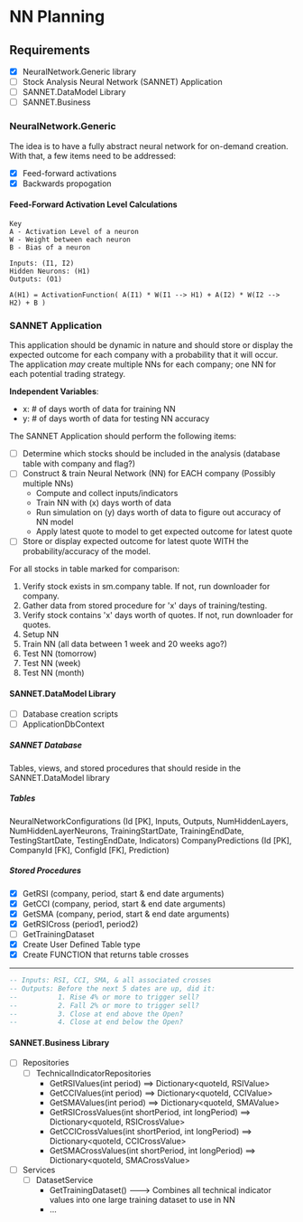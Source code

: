 # NN Planning

## Requirements
- [x] NeuralNetwork.Generic library
- [ ] Stock Analysis Neural Network (SANNET) Application
- [ ] SANNET.DataModel Library
- [ ] SANNET.Business

### NeuralNetwork.Generic
The idea is to have a fully abstract neural network for on-demand creation. With that, a few items need to be addressed:
- [x] Feed-forward activations
- [x] Backwards propogation

#### Feed-Forward Activation Level Calculations
```
Key
A - Activation Level of a neuron
W - Weight between each neuron
B - Bias of a neuron

Inputs: (I1, I2)
Hidden Neurons: (H1)
Outputs: (O1)

A(H1) = ActivationFunction( A(I1) * W(I1 --> H1) + A(I2) * W(I2 --> H2) + B )
```

### SANNET Application
This application should be dynamic in nature and should store or display the expected outcome for each company with a probability that it will occur. The application <i>may</i> create multiple NNs for each company; one NN for each potential trading strategy.

<b>Independent Variables</b>:
* x: # of days worth of data for training NN
* y: # of days worth of data for testing NN accuracy

The SANNET Application should perform the following items:
- [ ] Determine which stocks should be included in the analysis (database table with company and flag?)
- [ ] Construct & train Neural Network (NN) for EACH company (Possibly multiple NNs)
    * Compute and collect inputs/indicators
    * Train NN with (x) days worth of data
    * Run simulation on (y) days worth of data to figure out accuracy of NN model
    * Apply latest quote to model to get expected outcome for latest quote
- [ ] Store or display expected outcome for latest quote WITH the probability/accuracy of the model.

For all stocks in table marked for comparison:
 1. Verify stock exists in sm.company table. If not, run downloader for company.
 1. Gather data from stored procedure for 'x' days of training/testing.
 1. Verify stock contains 'x' days worth of quotes. If not, run downloader for quotes.
 1. Setup NN
 1. Train NN (all data between 1 week and 20 weeks ago?)
 1. Test NN (tomorrow)
 1. Test NN (week)
 1. Test NN (month)

#### SANNET.DataModel Library
- [ ] Database creation scripts
- [ ] ApplicationDbContext

##### SANNET Database
Tables, views, and stored procedures that should reside in the SANNET.DataModel library

##### Tables
NeuralNetworkConfigurations (Id [PK], Inputs, Outputs, NumHiddenLayers, NumHiddenLayerNeurons, TrainingStartDate, TrainingEndDate, TestingStartDate, TestingEndDate, Indicators)
CompanyPredictions (Id [PK], CompanyId [FK], ConfigId [FK], Prediction)

##### Stored Procedures
- [x] GetRSI (company, period, start & end date arguments)
- [x] GetCCI (company, period, start & end date arguments)
- [x] GetSMA (company, period, start & end date arguments)
- [x] GetRSICross (period1, period2)
- [ ] GetTrainingDataset
- [x] Create User Defined Table type
- [x] Create FUNCTION that returns table crosses
   
--------------
``` SQL
-- Inputs: RSI, CCI, SMA, & all associated crosses
-- Outputs: Before the next 5 dates are up, did it:
--          1. Rise 4% or more to trigger sell?
--          2. Fall 2% or more to trigger sell?
--          3. Close at end above the Open?
--          4. Close at end below the Open?
```

#### SANNET.Business Library
- [ ] Repositories
   - [ ] TechnicalIndicatorRepositories
      * GetRSIValues(int period) ==> Dictionary<quoteId, RSIValue>
      * GetCCIValues(int period) ==> Dictionary<quoteId, CCIValue>
      * GetSMAValues(int period) ==> Dictionary<quoteId, SMAValue>
      * GetRSICrossValues(int shortPeriod, int longPeriod) ==> Dictionary<quoteId, RSICrossValue>
      * GetCCICrossValues(int shortPeriod, int longPeriod) ==> Dictionary<quoteId, CCICrossValue>
      * GetSMACrossValues(int shortPeriod, int longPeriod) ==> Dictionary<quoteId, SMACrossValue>
- [ ] Services
   - [ ] DatasetService
      * GetTrainingDataset() ---> Combines all technical indicator values into one large training dataset to use in NN
      * ...
